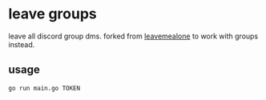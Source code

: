 # leave groups

leave all discord group dms. forked from [leavemealone](https://github.com/diamondburned/leavemealone) to work with groups instead.

## usage

`go run main.go TOKEN`
